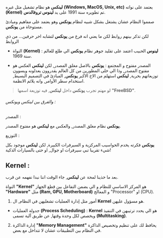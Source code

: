 **لينكس** هو نظام تشغيل مثل غيره **(Windows, MacOS, Unix, etc)** يعتمد على نواته **(Kernel)** تم تطويره سنة 1991 على يد **لينوس تروفالدس**. 

صمموا النظام عشان يشتغل بشكل شبيه لنظام **يونكس** وهو يعتمد على مفاهيم ومبادئ مستوحاة من **يونكس**.

لكن تذكر بينهم روابط لكن ما يعني انه فرع من **يونكس** لتشابه اخر حرفين... من ذي الروابط 

- النواة **(Kernel)** : **لينوس** الحبيب اعتمد على تقليد جوهر نظام **يونكس** الي طلع للعالم سنة 1969.
  
-  المصدر مفتوح و المجتمع : **يونكس** بالاصل مغلق المصدر, لكن **لينكس** العكس هو مفتوح المصدر, وذا الي خلى المطورين من كل العالم يقدروون يعدلونه ويسوون توزيعاتهم بحرية, **لينكس** استهلم من الاخ الاكبر **يونكس**, المبادئ في التصميم البسيط, استخدام سطر الأوامر, وانه يلائم الانظمة.

 > لو مهتم تجرب **يونكس** داخل **لينكس**, فيه توزيعة اسمها **"FreeBSD"**.

###### والفرق بين لينكس ويونكس : 

المصدر : 

**يونكس** نظام مغلق المصدر, والعكس مع **لينكس** هو مفتوح المصدر.

التوزيع : 

**يونكس** فكرته يخدم الحواسيب المركزية و السيرفرات الكبيرة, لكن **لينكس** موجود بكل شيء تقريبا تبي سيرفرات او جوال, او حتى بالسيارات الذكية!

## Kernel :

بعد ما خذينا لمحة عن **لينكس**, جاء الوقت اننا نبدا نفهمه عن قرب.

النواة **"Kernel"** هو المركز الاساسي للنظام و الي يضمن التفاعل بين قطع الجهاز **"Hardware"** مثل **(Ram, GPU, Motherboard)** و المعالج "Processor" او (CPU).

1. أمور مثل إدارة العمليات تشغليهن في النظام, ال **Kernel** هو مسؤول عليهن.
- جدولة العمليات **(Process Scheduling)** : **Kernel** هو الي يحدد ترتيبهن في التنفيذ ويخصص لكل وحدة وقتها, عن طريق آلية تسمى **(Multitasking)**.
  
2.  إدارة الذاكرة **"Memory Management"** يحافظ لك على تنظيم وتخصيص الذاكرة في النظام بين التطبيقات عشان لا تتداخل مع بعض.
   
   